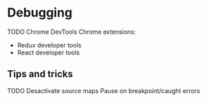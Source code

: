 # Debugging

TODO
Chrome DevTools
Chrome extensions:
- Redux developer tools
- React developer tools

## Tips and tricks

TODO
Desactivate source maps
Pause on breakpoint/caught errors